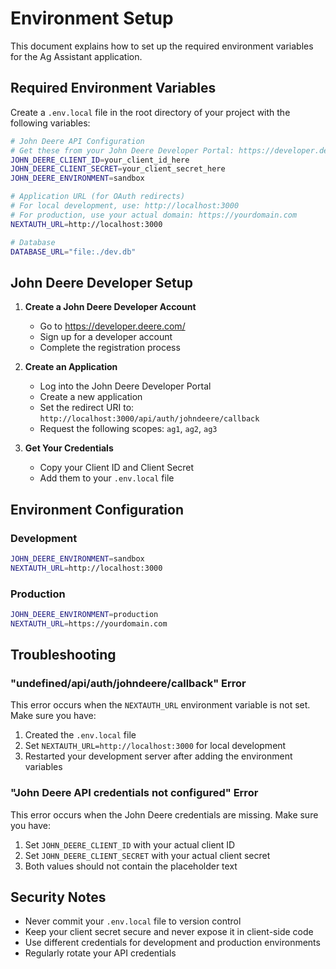 # Environment Setup

This document explains how to set up the required environment variables for the Ag Assistant application.

## Required Environment Variables

Create a `.env.local` file in the root directory of your project with the following variables:

```bash
# John Deere API Configuration
# Get these from your John Deere Developer Portal: https://developer.deere.com/
JOHN_DEERE_CLIENT_ID=your_client_id_here
JOHN_DEERE_CLIENT_SECRET=your_client_secret_here
JOHN_DEERE_ENVIRONMENT=sandbox

# Application URL (for OAuth redirects)
# For local development, use: http://localhost:3000
# For production, use your actual domain: https://yourdomain.com
NEXTAUTH_URL=http://localhost:3000

# Database
DATABASE_URL="file:./dev.db"
```

## John Deere Developer Setup

1. **Create a John Deere Developer Account**
   - Go to https://developer.deere.com/
   - Sign up for a developer account
   - Complete the registration process

2. **Create an Application**
   - Log into the John Deere Developer Portal
   - Create a new application
   - Set the redirect URI to: `http://localhost:3000/api/auth/johndeere/callback`
   - Request the following scopes: `ag1`, `ag2`, `ag3`

3. **Get Your Credentials**
   - Copy your Client ID and Client Secret
   - Add them to your `.env.local` file

## Environment Configuration

### Development
```bash
JOHN_DEERE_ENVIRONMENT=sandbox
NEXTAUTH_URL=http://localhost:3000
```

### Production
```bash
JOHN_DEERE_ENVIRONMENT=production
NEXTAUTH_URL=https://yourdomain.com
```

## Troubleshooting

### "undefined/api/auth/johndeere/callback" Error
This error occurs when the `NEXTAUTH_URL` environment variable is not set. Make sure you have:
1. Created the `.env.local` file
2. Set `NEXTAUTH_URL=http://localhost:3000` for local development
3. Restarted your development server after adding the environment variables

### "John Deere API credentials not configured" Error
This error occurs when the John Deere credentials are missing. Make sure you have:
1. Set `JOHN_DEERE_CLIENT_ID` with your actual client ID
2. Set `JOHN_DEERE_CLIENT_SECRET` with your actual client secret
3. Both values should not contain the placeholder text

## Security Notes

- Never commit your `.env.local` file to version control
- Keep your client secret secure and never expose it in client-side code
- Use different credentials for development and production environments
- Regularly rotate your API credentials 